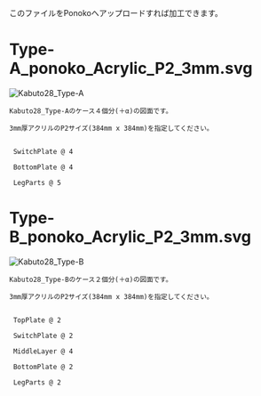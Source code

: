 

このファイルをPonokoへアップロードすれば加工できます。


# Type-A_ponoko_Acrylic_P2_3mm.svg

![Kabuto28_Type-A](https://i.imgur.com/xDKYbeG.jpg)

    Kabuto28_Type-Aのケース４個分(＋α)の図面です。

    3mm厚アクリルのP2サイズ(384mm x 384mm)を指定してください。


     SwitchPlate @ 4

     BottomPlate @ 4

     LegParts @ 5



# Type-B_ponoko_Acrylic_P2_3mm.svg

![Kabuto28_Type-B](https://i.imgur.com/VaV8Ptf.jpg)

    Kabuto28_Type-Bのケース２個分(＋α)の図面です。

    3mm厚アクリルのP2サイズ(384mm x 384mm)を指定してください。


     TopPlate @ 2

     SwitchPlate @ 2

     MiddleLayer @ 4

     BottomPlate @ 2

     LegParts @ 2


